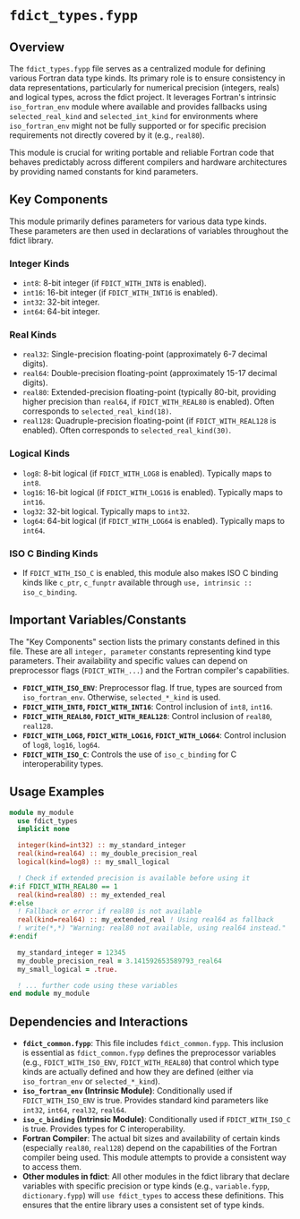 # `fdict_types.fypp`

## Overview

The `fdict_types.fypp` file serves as a centralized module for defining various Fortran data type kinds. Its primary role is to ensure consistency in data representations, particularly for numerical precision (integers, reals) and logical types, across the fdict project. It leverages Fortran's intrinsic `iso_fortran_env` module where available and provides fallbacks using `selected_real_kind` and `selected_int_kind` for environments where `iso_fortran_env` might not be fully supported or for specific precision requirements not directly covered by it (e.g., `real80`).

This module is crucial for writing portable and reliable Fortran code that behaves predictably across different compilers and hardware architectures by providing named constants for kind parameters.

## Key Components

This module primarily defines parameters for various data type kinds. These parameters are then used in declarations of variables throughout the fdict library.

### Integer Kinds
- `int8`: 8-bit integer (if `FDICT_WITH_INT8` is enabled).
- `int16`: 16-bit integer (if `FDICT_WITH_INT16` is enabled).
- `int32`: 32-bit integer.
- `int64`: 64-bit integer.

### Real Kinds
- `real32`: Single-precision floating-point (approximately 6-7 decimal digits).
- `real64`: Double-precision floating-point (approximately 15-17 decimal digits).
- `real80`: Extended-precision floating-point (typically 80-bit, providing higher precision than `real64`, if `FDICT_WITH_REAL80` is enabled). Often corresponds to `selected_real_kind(18)`.
- `real128`: Quadruple-precision floating-point (if `FDICT_WITH_REAL128` is enabled). Often corresponds to `selected_real_kind(30)`.

### Logical Kinds
- `log8`: 8-bit logical (if `FDICT_WITH_LOG8` is enabled). Typically maps to `int8`.
- `log16`: 16-bit logical (if `FDICT_WITH_LOG16` is enabled). Typically maps to `int16`.
- `log32`: 32-bit logical. Typically maps to `int32`.
- `log64`: 64-bit logical (if `FDICT_WITH_LOG64` is enabled). Typically maps to `int64`.

### ISO C Binding Kinds
- If `FDICT_WITH_ISO_C` is enabled, this module also makes ISO C binding kinds like `c_ptr`, `c_funptr` available through `use, intrinsic :: iso_c_binding`.

## Important Variables/Constants

The "Key Components" section lists the primary constants defined in this file. These are all `integer, parameter` constants representing kind type parameters. Their availability and specific values can depend on preprocessor flags (`FDICT_WITH_...`) and the Fortran compiler's capabilities.

- **`FDICT_WITH_ISO_ENV`**: Preprocessor flag. If true, types are sourced from `iso_fortran_env`. Otherwise, `selected_*_kind` is used.
- **`FDICT_WITH_INT8`, `FDICT_WITH_INT16`**: Control inclusion of `int8`, `int16`.
- **`FDICT_WITH_REAL80`, `FDICT_WITH_REAL128`**: Control inclusion of `real80`, `real128`.
- **`FDICT_WITH_LOG8`, `FDICT_WITH_LOG16`, `FDICT_WITH_LOG64`**: Control inclusion of `log8`, `log16`, `log64`.
- **`FDICT_WITH_ISO_C`**: Controls the use of `iso_c_binding` for C interoperability types.

## Usage Examples

```fortran
module my_module
  use fdict_types
  implicit none

  integer(kind=int32) :: my_standard_integer
  real(kind=real64) :: my_double_precision_real
  logical(kind=log8) :: my_small_logical

  ! Check if extended precision is available before using it
#:if FDICT_WITH_REAL80 == 1
  real(kind=real80) :: my_extended_real
#:else
  ! Fallback or error if real80 is not available
  real(kind=real64) :: my_extended_real ! Using real64 as fallback
  ! write(*,*) "Warning: real80 not available, using real64 instead."
#:endif

  my_standard_integer = 12345
  my_double_precision_real = 3.141592653589793_real64
  my_small_logical = .true.

  ! ... further code using these variables
end module my_module
```

## Dependencies and Interactions

- **`fdict_common.fypp`**: This file includes `fdict_common.fypp`. This inclusion is essential as `fdict_common.fypp` defines the preprocessor variables (e.g., `FDICT_WITH_ISO_ENV`, `FDICT_WITH_REAL80`) that control which type kinds are actually defined and how they are defined (either via `iso_fortran_env` or `selected_*_kind`).
- **`iso_fortran_env` (Intrinsic Module)**: Conditionally used if `FDICT_WITH_ISO_ENV` is true. Provides standard kind parameters like `int32`, `int64`, `real32`, `real64`.
- **`iso_c_binding` (Intrinsic Module)**: Conditionally used if `FDICT_WITH_ISO_C` is true. Provides types for C interoperability.
- **Fortran Compiler**: The actual bit sizes and availability of certain kinds (especially `real80`, `real128`) depend on the capabilities of the Fortran compiler being used. This module attempts to provide a consistent way to access them.
- **Other modules in fdict**: All other modules in the fdict library that declare variables with specific precision or type kinds (e.g., `variable.fypp`, `dictionary.fypp`) will `use fdict_types` to access these definitions. This ensures that the entire library uses a consistent set of type kinds.
